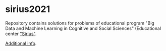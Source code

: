 # sirius2021
Repository contains solutions for problems of educational program "Big Data and Machine Learning in Cognitive and Social Sciences" (Educational center ["Sirius"](https://sochisirius.ru/uploads/f/SiriusAnnualReport2019_en.pdf).

[Additional info](https://sochisirius.ru/obuchenie/graduates/smena963/4641).
